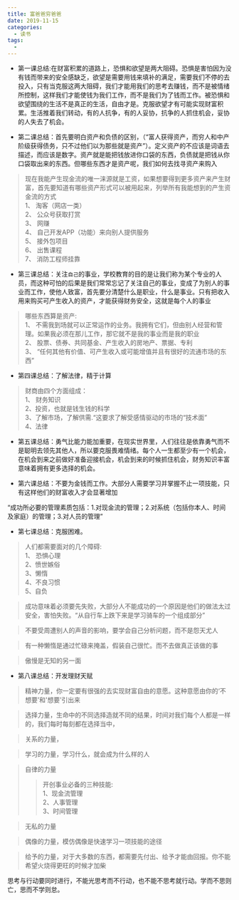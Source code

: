 ```yaml
---
title: 富爸爸穷爸爸
date: 2019-11-15
categories:
  - 读书
tags:
  - 
---
```


- 第一课总结:在财富积累的道路上，恐惧和欲望是两大阻碍。恐惧是害怕因为没有钱而带来的安全感缺乏，欲望是需要用钱来填补的满足，需要我们不停的去投入，只有当克服这两大阻碍，我们才能用我们的思考去赚钱，而不是被情绪所控制，这样我们才能使钱为我们工作，而不是我们为了钱而工作。被恐惧和欲望围绕的生活不是真正的生活，自由才是。克服欲望才有可能实现财富积累。生活推着我们转动，有的人抗争，有的人妥协，抗争的人抓住机会，妥协的人失去了机会。

- 第二课总结：首先要明白资产和负债的区别，（“富人获得资产，而穷人和中产阶级获得债务，只不过他们以为那些就是资产”）。定义资产的不应该是词语去描述，而应该是数字。资产就是能把钱放进你口袋的东西，负债就是把钱从你口袋取出来的东西。但哪些东西才是资产呢，我们如何去找寻资产来购入

> 现在我能产生现金流的唯一涞源就是工资，如果想要得到更多资产来产生财富，首先要知道有哪些资产形式可以被用起来，列举所有我能想到的产生资金流的方式<br/>1、 淘客（网店一类）<br/>2、 公众号获取打赏<br/>3、 网赚<br />4、 自己开发APP（功能）来向别人提供服务<br />5、 接外包项目<br />6、 出售课程<br />7、 消防工程师挂靠

- 第三课总结：关注`自己`的事业，学校教育的目的是让我们称为某个专业的人员，而这种可怕的后果是我们常常忘记了关注自己的事业，变成了为别人的事业而工作，使他人致富，首先要分清楚什么是职业，什么是事业。只有把收入用来购买可产生收入的资产，才能获得财务安全，这就是每个人的事业

> 哪些东西算是资产:<br />1、 不需我到场就可以正常运作的业务。我拥有它们，但由别人经营和管理。如果我必须在那儿工作，那它就不是我的事业而是我的职业<br />2、 股票、债券、共同基金、产生收入的房地产、票据、专利<br />3、 “任何其他有价值、可产生收入或可能增值并且有很好的流通市场的东西”

- 第四课总结：了解法律，精于计算

> 财商由四个方面组成：<br/>1、 财务知识<br />2、投资，也就是钱生钱的科学<br/>3、了解市场，了解供需.“这要求了解受感情驱动的市场的“技术面”<br/>4、法律

- 第五课总结：勇气比能力能加重要，在现实世界里，人们往往是依靠勇气而不是聪明去领先其他人，所以要克服畏难情绪。每个人一生都至少有一个机会，在机会到来之前做好准备迎接机会，机会到来的时候抓住机会，财务知识丰富意味着拥有更多选择的机会。

- 第六课总结：不要为金钱而工作。大部分人需要学习并掌握不止一项技能，只有这样他们的财富收入才会显著增加

“成功所必要的管理素质包括：1.对现金流的管理；2.对系统（包括你本人、时间及家庭）的管理；3.对人员的管理”

- 第七课总结：克服困难。

> 人们都需要面对的几个障碍:<br /> 1、 恐惧心理<br />2、愤世嫉俗<br />3、懒惰<br />4、不良习惯<br />5、自负

> 成功意味着必须要先失败，大部分人不能成功的一个原因是他们的做法太过安全，害怕失败。“从自行车上跌下来是学习骑车的一个组成部分”

> 不要受周遭别人的声音的影响，要学会自己分析问题，而不是怨天尤人

> 有一种懒惰是通过忙碌来掩盖，假装自己很忙。而不去做真正该做的事

> 傲慢是无知的另一面

- 第八课总结：开发理财天赋

> 精神力量，你一定要有很强的去实现财富自由的意愿。这种意愿由你的‘不想要’和'想要'引出来

> 选择力量，生命中的不同选择造就不同的结果，时间对我们每个人都是一样的，我们每时每刻都在选择当中，

> 关系的力量，

> 学习的力量，学习什么，就会成为什么样的人

> 自律的力量
  >> 开创事业必备的三种技能:<br />1、现金流管理<br />2、人事管理<br />3、时间管理

> 无私的力量

> 偶像的力量，模仿偶像是快速学习一项技能的途径

> 给予的力量，对于大多数的东西，都需要先付出、给予才能由回报。你不能希望火烧得更旺的时候才加柴

思考与行动要同时进行，不能光思考而不行动，也不能不思考就行动。学而不思则亡，思而不学则怠。